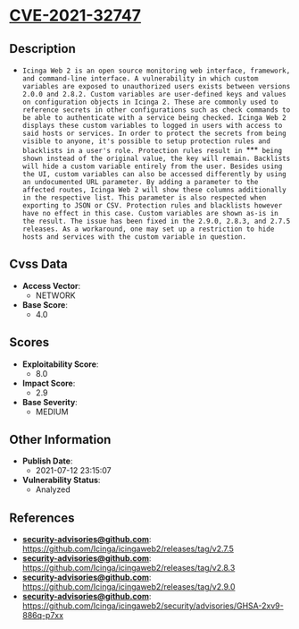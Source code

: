 
# [CVE-2021-32747](https://cve.mitre.org/cgi-bin/cvename.cgi?name=CVE-2021-32747)

## Description

- `Icinga Web 2 is an open source monitoring web interface, framework, and command-line interface. A vulnerability in which custom variables are exposed to unauthorized users exists between versions 2.0.0 and 2.8.2. Custom variables are user-defined keys and values on configuration objects in Icinga 2. These are commonly used to reference secrets in other configurations such as check commands to be able to authenticate with a service being checked. Icinga Web 2 displays these custom variables to logged in users with access to said hosts or services. In order to protect the secrets from being visible to anyone, it's possible to setup protection rules and blacklists in a user's role. Protection rules result in `***` being shown instead of the original value, the key will remain. Backlists will hide a custom variable entirely from the user. Besides using the UI, custom variables can also be accessed differently by using an undocumented URL parameter. By adding a parameter to the affected routes, Icinga Web 2 will show these columns additionally in the respective list. This parameter is also respected when exporting to JSON or CSV. Protection rules and blacklists however have no effect in this case. Custom variables are shown as-is in the result. The issue has been fixed in the 2.9.0, 2.8.3, and 2.7.5 releases. As a workaround, one may set up a restriction to hide hosts and services with the custom variable in question.`

## Cvss Data

- **Access Vector**:
  - NETWORK
- **Base Score**:
  - 4.0

## Scores

- **Exploitability Score**:
  - 8.0
- **Impact Score**:
  - 2.9
- **Base Severity**:
  - MEDIUM

## Other Information

- **Publish Date**:
  - 2021-07-12 23:15:07
- **Vulnerability Status**:
  - Analyzed

## References

- **security-advisories@github.com**: https://github.com/Icinga/icingaweb2/releases/tag/v2.7.5
- **security-advisories@github.com**: https://github.com/Icinga/icingaweb2/releases/tag/v2.8.3
- **security-advisories@github.com**: https://github.com/Icinga/icingaweb2/releases/tag/v2.9.0
- **security-advisories@github.com**: https://github.com/Icinga/icingaweb2/security/advisories/GHSA-2xv9-886q-p7xx
